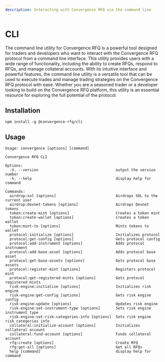 ```yaml
---
description: Interacting with Convergence RFQ via the command line
---
```


# CLI

The command line utility for Convergence RFQ is a powerful tool designed for traders and developers who want to interact with the Convergence RFQ protocol from a command line interface. This utility provides users with a wide range of functionality, including the ability to create RFQs, respond to RFQs, and manage collateral accounts. With its intuitive interface and powerful features, the command line utility is a versatile tool that can be used to execute trades and manage trading strategies on the Convergence RFQ protocol with ease. Whether you are a seasoned trader or a developer looking to build on the Convergence RFQ platform, this utility is an essential resource for exploring the full potential of the protocol.

## Installation

```
npm install -g @convergence-rfq/cli
```

## Usage

```
Usage: convergence [options] [command]

Convergence RFQ CLI

Options:
  -V, --version                                   output the version number
  -h, --help                                      display help for command

Commands:
  airdrop:sol [options]                           Airdrops SOL to the current user
  airdrop:devnet-tokens [options]                 Airdrops Devnet tokens
  token:create-mint [options]                     Creates a token mint
  token:create-wallet [options]                   Creates a token wallet
  token:mint-to [options]                         Mints tokens to wallet
  protocol:initialize [options]                   Initializes protocol
  protocol:get-config [options]                   Gets protocol config
  protocol:add-instrument [options]               Adds protocol instrument
  protocol:add-base-asset [options]               Adds protocol base asset
  protocol:get-base-assets [options]              Gets protocol base assets
  protocol:register-mint [options]                Registers protocol mint
  protocol:get-registered-mints [options]         Gets protocol registered mints
  risk-engine:initialize [options]                Initializes risk engine
  risk-engine:get-config [options]                Gets risk engine config
  risk-engine:update [options]                    Updates risk engine
  risk-engine:set-instrument-type [options]       Sets risk engine instrument type
  risk-engine:set-risk-categories-info [options]  Sets risk engine risk categories info
  collateral:initialize-account [options]         Initializes collateral account
  collateral:fund-account [options]               Funds collateral account
  rfq:create [options]                            Create RFQ
  rfq:get-all [options]                           Get all RFQs
  help [command]                                  display help for command
```
